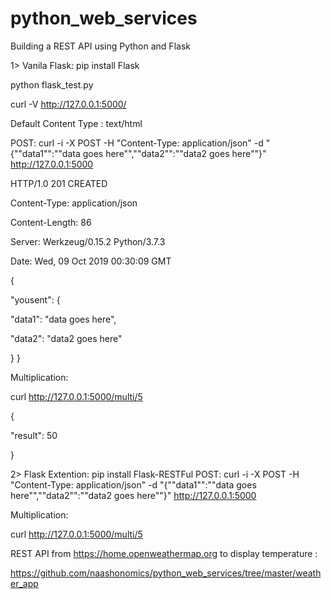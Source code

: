 # python_web_services

Building a REST API using Python and Flask

1> Vanila Flask: pip install Flask

   python flask_test.py 
   
   curl -V http://127.0.0.1:5000/
   
   Default Content Type : text/html
   
   POST:
   curl -i -X POST -H "Content-Type: application/json" -d "{""data1"":""data goes here"",""data2"":""data2 goes here""}" 
   http://127.0.0.1:5000 
   
HTTP/1.0 201 CREATED

Content-Type: application/json

Content-Length: 86

Server: Werkzeug/0.15.2 Python/3.7.3

Date: Wed, 09 Oct 2019 00:30:09 GMT

{
 
 "yousent": {
 
   "data1": "data goes here",
   
   
   "data2": "data2 goes here"
  
  }
}

Multiplication:

curl  http://127.0.0.1:5000/multi/5

{

   "result": 50

}
   
   
2> Flask Extention: pip install Flask-RESTFul
 POST:
   curl -i -X POST -H "Content-Type: application/json" -d "{""data1"":""data goes here"",""data2"":""data2 goes here""}" 
   http://127.0.0.1:5000 
   
 Multiplication:

curl  http://127.0.0.1:5000/multi/5


REST API from https://home.openweathermap.org to display temperature : 

https://github.com/naashonomics/python_web_services/tree/master/weather_app 
